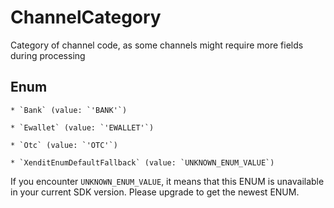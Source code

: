 # ChannelCategory

Category of channel code, as some channels might require more fields during processing


## Enum


    * `Bank` (value: `'BANK'`)

    * `Ewallet` (value: `'EWALLET'`)

    * `Otc` (value: `'OTC'`)

    * `XenditEnumDefaultFallback` (value: `UNKNOWN_ENUM_VALUE`)

If you encounter `UNKNOWN_ENUM_VALUE`, it means that this ENUM is unavailable in your current SDK version. Please upgrade to get the newest ENUM.

